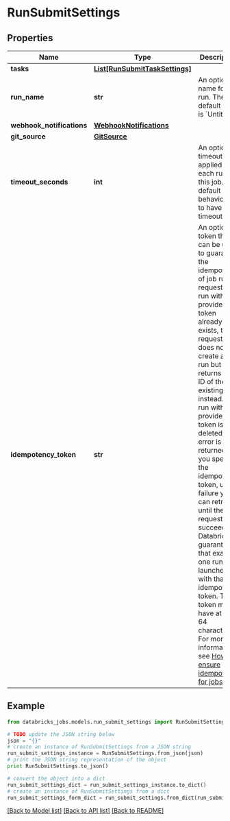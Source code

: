 # RunSubmitSettings


## Properties
Name | Type | Description | Notes
------------ | ------------- | ------------- | -------------
**tasks** | [**List[RunSubmitTaskSettings]**](RunSubmitTaskSettings.md) |  | [optional] 
**run_name** | **str** | An optional name for the run. The default value is &#x60;Untitled&#x60;. | [optional] 
**webhook_notifications** | [**WebhookNotifications**](WebhookNotifications.md) |  | [optional] 
**git_source** | [**GitSource**](GitSource.md) |  | [optional] 
**timeout_seconds** | **int** | An optional timeout applied to each run of this job. The default behavior is to have no timeout. | [optional] 
**idempotency_token** | **str** | An optional token that can be used to guarantee the idempotency of job run requests. If a run with the provided token already exists, the request does not create a new run but returns the ID of the existing run instead. If a run with the provided token is deleted, an error is returned.  If you specify the idempotency token, upon failure you can retry until the request succeeds. Databricks guarantees that exactly one run is launched with that idempotency token.  This token must have at most 64 characters.  For more information, see [How to ensure idempotency for jobs](https://docs.microsoft.com/azure/databricks/kb/jobs/jobs-idempotency). | [optional] 

## Example

```python
from databricks_jobs.models.run_submit_settings import RunSubmitSettings

# TODO update the JSON string below
json = "{}"
# create an instance of RunSubmitSettings from a JSON string
run_submit_settings_instance = RunSubmitSettings.from_json(json)
# print the JSON string representation of the object
print RunSubmitSettings.to_json()

# convert the object into a dict
run_submit_settings_dict = run_submit_settings_instance.to_dict()
# create an instance of RunSubmitSettings from a dict
run_submit_settings_form_dict = run_submit_settings.from_dict(run_submit_settings_dict)
```
[[Back to Model list]](../README.md#documentation-for-models) [[Back to API list]](../README.md#documentation-for-api-endpoints) [[Back to README]](../README.md)


